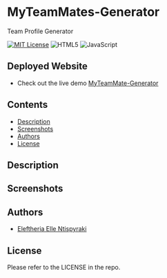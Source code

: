 # MyTeamMates-Generator

Team Profile Generator

[![MIT License](https://img.shields.io/badge/License-MIT-green.svg)](https://choosealicense.com/licenses/mit/)
![HTML5](https://img.shields.io/badge/HTML5-26.0%25-orange)
![JavaScript](https://img.shields.io/badge/JavaScript-61.3%25-Green)

## Deployed Website

- Check out the live demo [MyTeamMate-Generator](https://elentis.github.io/MyTeamMates-Generator/)

## Contents

- [Description](#description)
- [Screenshots](#screenshots)
- [Authors](#authors)
- [License](#license)

## Description

## Screenshots

## Authors

- [Eleftheria Elle Ntispyraki](https://github.com/EleNtis)

## License

Please refer to the LICENSE in the repo.
